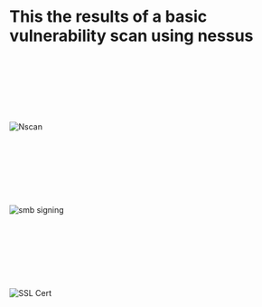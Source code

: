 <h1>This the results of a basic vulnerability scan using nessus </h1> <br>
<br>
<br>
<br>
<br>
<br>

![Nscan](https://github.com/user-attachments/assets/7298c2bd-86f9-4461-b424-53e9d750fe29)


<br>
<br>
<br>
<br>
<br>
<br>

![smb signing](https://github.com/user-attachments/assets/0f603088-388d-46af-bfec-4a890b8f41af)


<br>
<br>

<br>
<br>
<br>
<br>

![SSL Cert](https://github.com/user-attachments/assets/10b2f35c-3ea6-440e-b251-1d59f3681a81)




